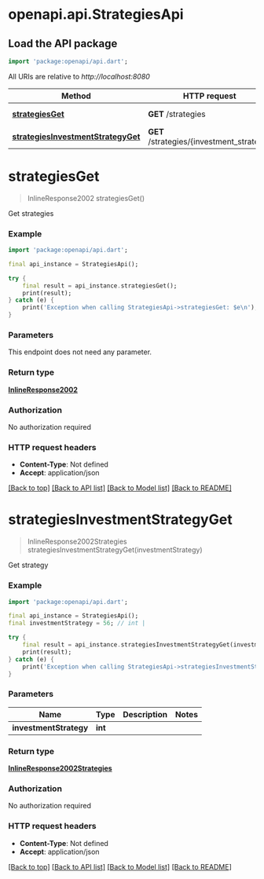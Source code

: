 # openapi.api.StrategiesApi

## Load the API package
```dart
import 'package:openapi/api.dart';
```

All URIs are relative to *http://localhost:8080*

Method | HTTP request | Description
------------- | ------------- | -------------
[**strategiesGet**](StrategiesApi.md#strategiesget) | **GET** /strategies | Get strategies
[**strategiesInvestmentStrategyGet**](StrategiesApi.md#strategiesinvestmentstrategyget) | **GET** /strategies/{investment_strategy} | Get strategy


# **strategiesGet**
> InlineResponse2002 strategiesGet()

Get strategies

### Example 
```dart
import 'package:openapi/api.dart';

final api_instance = StrategiesApi();

try { 
    final result = api_instance.strategiesGet();
    print(result);
} catch (e) {
    print('Exception when calling StrategiesApi->strategiesGet: $e\n');
}
```

### Parameters
This endpoint does not need any parameter.

### Return type

[**InlineResponse2002**](InlineResponse2002.md)

### Authorization

No authorization required

### HTTP request headers

 - **Content-Type**: Not defined
 - **Accept**: application/json

[[Back to top]](#) [[Back to API list]](../README.md#documentation-for-api-endpoints) [[Back to Model list]](../README.md#documentation-for-models) [[Back to README]](../README.md)

# **strategiesInvestmentStrategyGet**
> InlineResponse2002Strategies strategiesInvestmentStrategyGet(investmentStrategy)

Get strategy

### Example 
```dart
import 'package:openapi/api.dart';

final api_instance = StrategiesApi();
final investmentStrategy = 56; // int | 

try { 
    final result = api_instance.strategiesInvestmentStrategyGet(investmentStrategy);
    print(result);
} catch (e) {
    print('Exception when calling StrategiesApi->strategiesInvestmentStrategyGet: $e\n');
}
```

### Parameters

Name | Type | Description  | Notes
------------- | ------------- | ------------- | -------------
 **investmentStrategy** | **int**|  | 

### Return type

[**InlineResponse2002Strategies**](InlineResponse2002Strategies.md)

### Authorization

No authorization required

### HTTP request headers

 - **Content-Type**: Not defined
 - **Accept**: application/json

[[Back to top]](#) [[Back to API list]](../README.md#documentation-for-api-endpoints) [[Back to Model list]](../README.md#documentation-for-models) [[Back to README]](../README.md)

